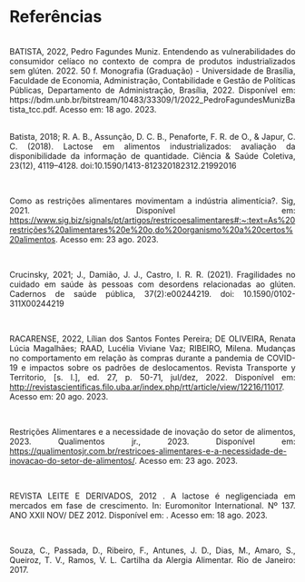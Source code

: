 # Referências

<div align="justify"><br>
BATISTA, 2022, Pedro Fagundes Muniz. Entendendo as vulnerabilidades do consumidor celíaco no contexto de compra de produtos industrializados sem glúten. 2022. 50 f. Monografia (Graduação) - Universidade de Brasília, Faculdade de Economia, Administração, Contabilidade e Gestão de Políticas Públicas, Departamento de Administração, Brasília, 2022. Disponível em: https://bdm.unb.br/bitstream/10483/33309/1/2022_PedroFagundesMunizBatista_tcc.pdf. Acesso em: 18 ago. 2023.
<div align="justify"><br>
  
Batista, 2018; R. A. B., Assunção, D. C. B., Penaforte, F. R. de O., & Japur, C. C. (2018). Lactose em alimentos industrializados: avaliação da disponibilidade da informação de quantidade. Ciência & Saúde Coletiva, 23(12), 4119–4128. doi:10.1590/1413-812320182312.21992016 
<div align="justify"><br>
  
Como as restrições alimentares movimentam a indústria alimentícia?. Sig, 2021. Disponível em: https://www.sig.biz/signals/pt/artigos/restricoesalimentares#:~:text=As%20restrições%20alimentares%20e%20o,do%20organismo%20a%20certos%20alimentos. Acesso em: 23 ago. 2023.
<div align="justify"><br>
  
Crucinsky, 2021; J., Damião, J. J., Castro, I. R. R. (2021). Fragilidades no cuidado em saúde às pessoas com desordens relacionadas ao glúten. Cadernos de saúde pública, 37(2):e00244219. doi: 10.1590/0102-311X00244219 
<div align="justify"><br>
  
RACARENSE, 2022, Lílian dos Santos Fontes Pereira; DE OLIVEIRA, Renata Lúcia Magalhães; RAAD, Lucélia Viviane Vaz; RIBEIRO, Milena. Mudanças no comportamento em relação às compras durante a pandemia de COVID-19 e impactos sobre os padrões de deslocamentos. Revista Transporte y Territorio, [s. l.], ed. 27, p. 50-71, jul/dez, 2022. Disponível em: http://revistascientificas.filo.uba.ar/index.php/rtt/article/view/12216/11017. Acesso em: 20 ago. 2023.
<div align="justify"><br>
  
Restrições Alimentares e a necessidade de inovação do setor de alimentos, 2023. Qualimentos jr., 2023. Disponível em: https://qualimentosjr.com.br/restricoes-alimentares-e-a-necessidade-de-inovacao-do-setor-de-alimentos/. Acesso em: 23 ago. 2023.
<div align="justify"><br>
  
REVISTA LEITE E DERIVADOS, 2012 . A lactose é negligenciada em mercados em fase de crescimento. In: Euromonitor International. Nº 137. ANO XXII NOV/ DEZ 2012. Disponível em: . Acesso em: 18 ago. 2023.
<div align="justify"><br>
  
Souza, C., Passada, D., Ribeiro, F., Antunes, J. D., Dias, M., Amaro, S., Queiroz, T. V., Ramos, V. L. Cartilha da Alergia Alimentar. Rio de Janeiro: 2017.
<div align="justify">

